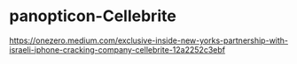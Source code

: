 # panopticon-Cellebrite

https://onezero.medium.com/exclusive-inside-new-yorks-partnership-with-israeli-iphone-cracking-company-cellebrite-12a2252c3ebf
